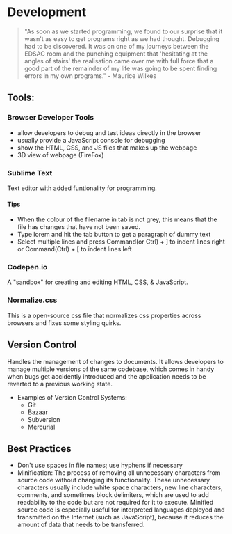 # Development
> "As soon as we started programming, we found to our surprise that it wasn't as easy to get programs right as we had thought. Debugging had to be discovered. It was on one of my journeys between the EDSAC room and the punching equipment that 'hesitating at the angles of stairs' the realisation came over me with full force that a good part of the remainder of my life was going to be spent finding errors in my own programs." - Maurice Wilkes

## Tools:
### Browser Developer Tools
* allow developers to debug and test ideas directly in the browser
* usually provide a JavaScript console for debugging
* show the HTML, CSS, and JS files that makes up the webpage
* 3D view of webpage (FireFox)

### Sublime Text
Text editor with added funtionality for programming.

#### Tips
* When the colour of the filename in tab is not grey, this means that the file
has changes that have not been saved.
* Type lorem and hit the tab button to get a paragraph of dummy text
* Select multiple lines and press Command(or Ctrl) + ] to indent lines right or
Command(Ctrl) + [ to indent lines left

### Codepen.io
A "sandbox" for creating and editing HTML, CSS, & JavaScript.

### Normalize.css
This is a open-source css file that normalizes css properties across browsers and fixes some styling quirks.

## Version Control
Handles the management of changes to documents. It allows developers to manage multiple versions of the same codebase, which comes in handy when bugs get accidently introduced and the application needs to be reverted to a previous working state.

* Examples of Version Control Systems:
	* Git
	* Bazaar
	* Subversion
	* Mercurial

## Best Practices
* Don't use spaces in file names; use hyphens if necessary
* Minification: The process of removing all unnecessary characters from source
code without changing its functionality. These unnecessary characters usually include white space characters, new line characters, comments, and sometimes block delimiters, which are used to add readability to the code but are not required for it to execute. Minified source code is especially useful for interpreted languages deployed and transmitted on the Internet (such as JavaScript), because it reduces the amount of data that needs to be transferred.
